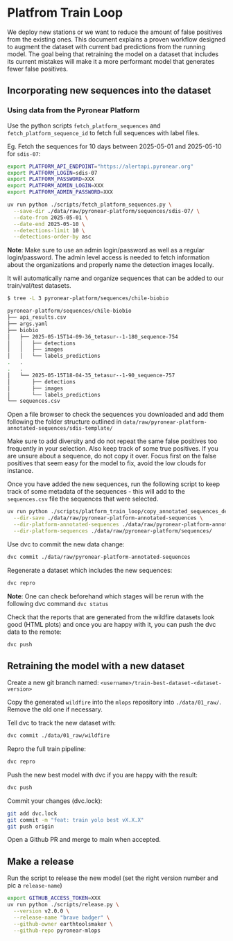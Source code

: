 # Platfrom Train Loop

We deploy new stations or we want to reduce the amount of false positives from
the existing ones. This document explains a proven workflow designed to augment
the dataset with current bad predictions from the running model. The goal being
that retraining the model on a dataset that includes its current mistakes will
make it a more performant model that generates fewer false positives.

## Incorporating new sequences into the dataset

### Using data from the Pyronear Platform

Use the python scripts `fetch_platform_sequences` and
`fetch_platform_sequence_id` to fetch full sequences with label files.

Eg. Fetch the sequences for 10 days between 2025-05-01 and 2025-05-10 for `sdis-07`:

```bash
export PLATFORM_API_ENDPOINT="https://alertapi.pyronear.org"
export PLATFORM_LOGIN=sdis-07
export PLATFORM_PASSWORD=XXX
export PLATFORM_ADMIN_LOGIN=XXX
export PLATFORM_ADMIN_PASSWORD=XXX

uv run python ./scripts/fetch_platform_sequences.py \
  --save-dir ./data/raw/pyronear-platform/sequences/sdis-07/ \
  --date-from 2025-05-01 \
  --date-end 2025-05-10 \
  --detections-limit 10 \
  --detections-order-by asc
```

__Note__: Make sure to use an admin login/password as well as a regular
login/password. The admin level access is needed to fetch information about the
organizations and properly name the detection images locally.

It will automatically name and organize sequences that can be added to our
train/val/test datasets.

```sh
$ tree -L 3 pyronear-platform/sequences/chile-biobio

pyronear-platform/sequences/chile-biobio
├── api_results.csv
├── args.yaml
├── biobio
│   ├── 2025-05-15T14-09-36_tetasur--1-180_sequence-754
│   │   ├── detections
│   │   ├── images
│   │   └── labels_predictions
.   .
.   .
│   └── 2025-05-15T18-04-35_tetasur--1-90_sequence-757
│       ├── detections
│       ├── images
│       └── labels_predictions
└── sequences.csv
```

Open a file browser to check the sequences you downloaded and add them
following the folder structure outlined in
`data/raw/pyronear-platform-annotated-sequences/sdis-template/`

Make sure to add diversity and do not repeat the same false positives too
frequently in your selection. Also keep track of some true positives.
If you are unsure about a sequence, do not copy it over. Focus first on the
false positives that seem easy for the model to fix, avoid the low clouds for
instance.

Once you have added the new sequences, run the following script to keep track
of some metadata of the sequences - this will add to the `sequences.csv` file
the sequences that were selected.

```bash
uv run python ./scripts/platform_train_loop/copy_annotated_sequences_details.py \
  --dir-save ./data/raw/pyronear-platform-annotated-sequences \
  --dir-platform-annotated-sequences ./data/raw/pyronear-platform-annotated-sequences \
  --dir-platform-sequences ./data/raw/pyronear-platform/sequences/
```

Use dvc to commit the new data change:

```bash
dvc commit ./data/raw/pyronear-platform-annotated-sequences
```

Regenerate a dataset which includes the new sequences:

```bash
dvc repro
```

__Note__: One can check beforehand which stages will be rerun with the
following dvc command `dvc status`

Check that the reports that are generated from the wildfire datasets look good
(HTML plots) and once you are happy with it, you can push the dvc data to the
remote:

```bash
dvc push
```

## Retraining the model with a new dataset

Create a new git branch named: `<username>/train-best-dataset-<dataset-version>`

Copy the generated `wildfire` into the `mlops` repository into
`./data/01_raw/`. Remove the old one if necessary.

Tell dvc to track the new dataset with:

```bash
dvc commit ./data/01_raw/wildfire
```


Repro the full train pipeline:


```bash
dvc repro
```


Push the new best model with dvc if you are happy with the result:

```bash
dvc push
```

Commit your changes (dvc.lock):

```bash
git add dvc.lock
git commit -m "feat: train yolo best vX.X.X"
git push origin
```

Open a Github PR and merge to main when accepted.

## Make a release

Run the script to release the new model (set the right version number and pic a `release-name`)

```bash
export GITHUB_ACCESS_TOKEN=XXX
uv run python ./scripts/release.py \
  --version v2.0.0 \
  --release-name "brave badger" \
  --github-owner earthtoolsmaker \
  --github-repo pyronear-mlops
```
